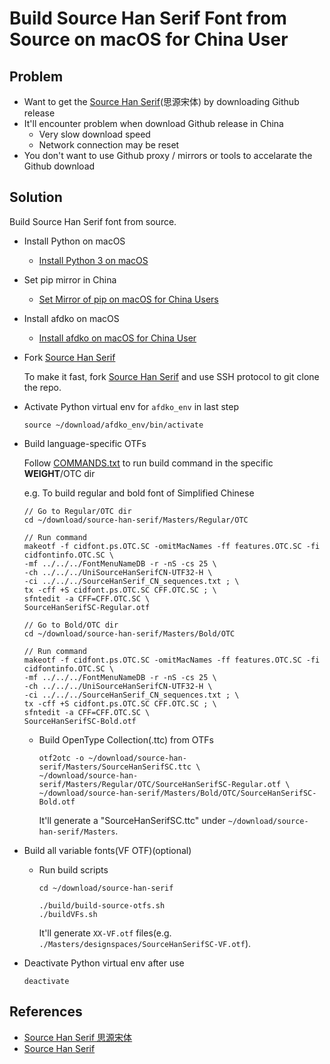 # Build Source Han Serif Font from Source on macOS for China User

## Problem
* Want to get the [Source Han Serif](https://github.com/adobe-fonts/source-han-serif)(思源宋体) by downloading Github release
* It'll encounter problem when download Github release in China
  * Very slow download speed
  * Network connection may be reset
* You don't want to use Github proxy / mirrors or tools to accelarate the Github download

## Solution
Build Source Han Serif font from source.

* Install Python on macOS
  * [Install Python 3 on macOS](https://github.com/northbright/Notes/blob/master/python/install-python3-on-macos.md)

* Set pip mirror in China
  * [Set Mirror of pip on macOS for China Users](https://github.com/northbright/Notes/blob/master/python/set-mirror-of-pip-on-macos-for-china-users.md)

* Install afdko on macOS
  * [Install afdko on macOS for China User](https://github.com/northbright/Notes/blob/master/font/install-afdko-on-macos-for-china-user.md)

* Fork [Source Han Serif](https://github.com/adobe-fonts/source-han-serif)

  To make it fast, fork [Source Han Serif](https://github.com/adobe-fonts/source-han-serif) and use SSH protocol to git clone the repo.

* Activate Python virtual env for `afdko_env` in last step
    
  ```shell
  source ~/download/afdko_env/bin/activate
  ```

* Build language-specific OTFs

  Follow [COMMANDS.txt](https://github.com/adobe-fonts/source-han-serif/blob/master/COMMANDS.txt)
 to run build command in the specific **WEIGHT**/OTC dir

  e.g. To build regular and bold font of Simplified Chinese

  ```shell
  // Go to Regular/OTC dir
  cd ~/download/source-han-serif/Masters/Regular/OTC

  // Run command
  makeotf -f cidfont.ps.OTC.SC -omitMacNames -ff features.OTC.SC -fi cidfontinfo.OTC.SC \
  -mf ../../../FontMenuNameDB -r -nS -cs 25 \
  -ch ../../../UniSourceHanSerifCN-UTF32-H \
  -ci ../../../SourceHanSerif_CN_sequences.txt ; \
  tx -cff +S cidfont.ps.OTC.SC CFF.OTC.SC ; \
  sfntedit -a CFF=CFF.OTC.SC \
  SourceHanSerifSC-Regular.otf
  ```

  ```shell
  // Go to Bold/OTC dir
  cd ~/download/source-han-serif/Masters/Bold/OTC

  // Run command
  makeotf -f cidfont.ps.OTC.SC -omitMacNames -ff features.OTC.SC -fi cidfontinfo.OTC.SC \
  -mf ../../../FontMenuNameDB -r -nS -cs 25 \
  -ch ../../../UniSourceHanSerifCN-UTF32-H \
  -ci ../../../SourceHanSerif_CN_sequences.txt ; \
  tx -cff +S cidfont.ps.OTC.SC CFF.OTC.SC ; \
  sfntedit -a CFF=CFF.OTC.SC \
  SourceHanSerifSC-Bold.otf
  ```

  * Build OpenType Collection(.ttc) from OTFs

    ```shell
    otf2otc -o ~/download/source-han-serif/Masters/SourceHanSerifSC.ttc \
    ~/download/source-han-serif/Masters/Regular/OTC/SourceHanSerifSC-Regular.otf \
    ~/download/source-han-serif/Masters/Bold/OTC/SourceHanSerifSC-Bold.otf
    ```
 
    It'll generate a "SourceHanSerifSC.ttc" under `~/download/source-han-serif/Masters`.

* Build all variable fonts(VF OTF)(optional)

  * Run build scripts

    ```shell
    cd ~/download/source-han-serif

    ./build/build-source-otfs.sh
    ./buildVFs.sh
    ```

    It'll generate `XX-VF.otf` files(e.g. `./Masters/designspaces/SourceHanSerifSC-VF.otf`).

* Deactivate Python virtual env after use

  ```shell
  deactivate
  ```

## References
* [Source Han Serif 思源宋体](https://source.typekit.com/source-han-sans/cn/)
* [Source Han Serif](https://github.com/adobe-fonts/source-han-serif)
